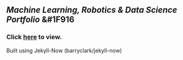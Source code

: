 
## *Machine Learning, Robotics & Data Science Portfolio* &#1F916
### Click [here](https://pstock175.github.io/) to view.

Built using Jekyll-Now (barryclark/jekyll-now)

